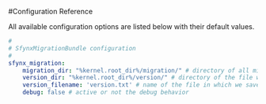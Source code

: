 #Configuration Reference

All available configuration options are listed below with their default values.

``` yaml
#
# SfynxMigrationBundle configuration
#
sfynx_migration: 
    migration_dir: "%kernel.root_dir%/migration/" # directory of all migration files.
    version_dir: "%kernel.root_dir%/version/" # directory of the file where is saved the current migration version of the last migration played.
    version_filename: 'version.txt' # name of the file in which we save the current migration version
    debug: false # active or not the debug behavior
```
